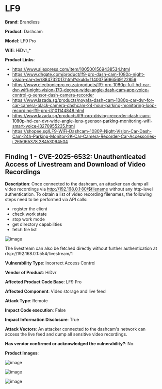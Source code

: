 # LF9

**Brand**: Brandless

**Product**: Dashcam

**Model**: LF9 Pro

**Wifi**: HiDvr_*

**Product Links**:
 - https://www.aliexpress.com/item/1005001569438534.html
 - https://www.dhgate.com/product/lf9-pro-dash-cam-1080p-night-vision-car-dvr/884732017.html?skuId=1140075696569122859
 - https://www.electronicpro.co.za/products/lf9-pro-1080p-full-hd-car-dvr-wifi-night-vision-170-degree-wide-angle-dash-cam-app-voice-control-g-sensor-dash-camera-recorder
 - https://www.lazada.sg/products/noyafa-dash-cam-1080p-car-dvr-for-car-camera-black-camera-dashcam-24-hour-parking-monitoring-loop-recording-lf9-pro-i3101144848.html
 - https://www.lazada.sg/products/lf9-pro-driving-recorder-dash-cam-1080p-hd-car-dvr-wide-angle-lens-gsensor-parking-monitoring-wifi-smart-voice-i3270955235.html
 - https://shopee.sg/LF9-WiFi-Dashcam-1080P-Night-Vision-Car-Dash-Cam-24h-Parking-Monitor-2K-Car-Camera-Recorder-Car-Accessories-i.265065378.28453064504

## Finding 1 - CVE-2025-6532: Unauthenticated Access of Livestream and Download of Video Recordings

**Description**: Once connected to the dashcam, an attacker can dump all video recordings via http://192.168.0.1:80/$filename without any http-level authentication. To obtain a list of video recording filenames, the following steps need to be performed via API calls:

 - register the client
 - check work state
 - stop work mode
 - get directory capabilities
 - fetch file list

![image](https://github.com/user-attachments/assets/f86966ad-52aa-4734-a92d-7efc778699d1)

The livestream can also be fetched directly without further authentication at rtsp://192.168.0.1:554/livestream/1

**Vulnerability Type**: Incorrect Access Control

**Vendor of Product**: HiDvr

**Affected Product Code Base**: LF9 Pro

**Affected Component**: Video storage and live feed

**Attack Type**: Remote

**Impact Code execution**: False

**Impact Information Disclosure**: True

**Attack Vectors**: An attacker connected to the dashcam's network can access the live feed and dump all sensitive video recordings.

**Has vendor confirmed or acknowledged the vulnerability?**: No

**Product Images**:

![image](https://github.com/user-attachments/assets/bf3ea064-7c3d-4598-b0db-427028a5b8d5)

![image](https://github.com/user-attachments/assets/c9a17bf2-a521-49e9-b1a2-0c03d89fef51)

![image](https://github.com/user-attachments/assets/94ee4c2e-e980-4257-aaea-6598d16b7d7d)
